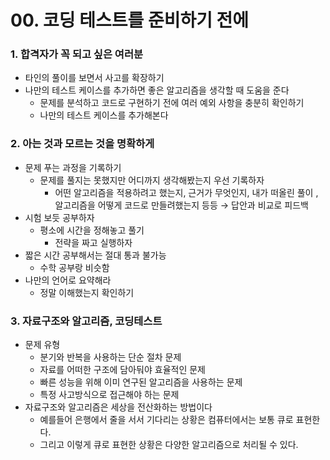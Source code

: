 # 00. 코딩 테스트를 준비하기 전에

### 1. 합격자가 꼭 되고 싶은 여러분

-   타인의 풀이를 보면서 사고를 확장하기
-   나만의 테스트 케이스를 추가하면 좋은 알고리즘을 생각할 때 도움을 준다
    -   문제를 분석하고 코드로 구현하기 전에 여러 예외 사항을 충분히 확인하기
    -   나만의 테스트 케이스를 추가해본다

### 2. 아는 것과 모르는 것을 명확하게

-   문제 푸는 과정을 기록하기
    -   문제를 풀지는 못했지만 어디까지 생각해봤는지 우선 기록하자
        -   어떤 알고리즘을 적용하려고 했는지, 근거가 무엇인지, 내가 떠올린 풀이 ,알고리즘을 어떻게 코드로 만들려했는지 등등 → 답안과 비교로 피드백
-   시험 보듯 공부하자
    -   평소에 시간을 정해놓고 풀기
        -   전략을 짜고 실행하자
-   짧은 시간 공부해서는 절대 통과 불가능
    -   수학 공부랑 비슷함
-   나만의 언어로 요약해라
    -   정말 이해했는지 확인하기

### 3. 자료구조와 알고리즘, 코딩테스트

-   문제 유형
    -   분기와 반복을 사용하는 단순 절차 문제
    -   자료를 어떠한 구조에 담아둬야 효율적인 문제
    -   빠른 성능을 위해 이미 연구된 알고리즘을 사용하는 문제
    -   특정 사고방식으로 접근해야 하는 문제
-   자료구조와 알고리즘은 세상을 전산화하는 방법이다
    -   예를들어 은행에서 줄을 서서 기다리는 상황은 컴퓨터에서는 보통 큐로 표현한다.
    -   그리고 이렇게 큐로 표현한 상황은 다양한 알고리즘으로 처리될 수 있다.
